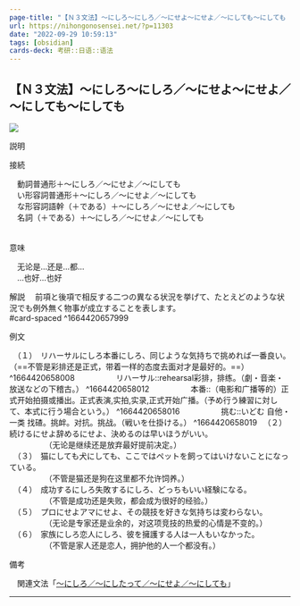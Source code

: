 ```yaml
---
page-title: "【Ｎ３文法】～にしろ～にしろ／～にせよ～にせよ／～にしても～にしても | 毎日のんびり日本語教師"
url: https://nihongonosensei.net/?p=11303
date: "2022-09-29 10:59:13"
tags: [obsidian] 
cards-deck: 考研::日语::语法
---
```

## 【Ｎ３文法】～にしろ～にしろ／～にせよ～にせよ／～にしても～にしても

![](https://nihongonosensei.net/pic/n3top.png)

説明

接続

　動詞普通形＋～にしろ／～にせよ／～にしても  
　い形容詞普通形＋～にしろ／～にせよ／～にしても  
　な形容詞語幹（＋である）＋～にしろ／～にせよ／～にしても  
　名詞（＋である）＋～にしろ／～にせよ／～にしても  
　

意味

　无论是…还是…都…  
　…也好…也好  


解説
　前項と後項で相反する二つの異なる状況を挙げて、たとえどのような状況でも例外無く物事が成立することを表します。  
#card-spaced 
^1664420657999

例文

　（１）　リハーサルにしろ本番にしろ、同じような気持ちで挑めれば一番良い。  （==不管是彩排还是正式，带着一样的态度去面对才是最好的。==）  
^1664420658008
　　　　　リハーサル::rehearsal彩排，排练。（劇・音楽・放送などの下稽古。） ^1664420658012
　　　　　本番::（电影和广播等的）正式开始拍摄或播出。正式表演,实拍,实录,正式开始广播。（予め行う練習に対して、本式に行う場合という。） ^1664420658016
　　　　　挑む::いどむ 自他・一类 找碴。挑衅。对抗。挑战。（戦いを仕掛ける。） ^1664420658019
　（２）　続けるにせよ辞めるにせよ、決めるのは早いほうがいい。  
　　　　　（无论是继续还是放弃最好提前决定。）  
　（３）　猫にしても犬にしても、ここではペットを飼ってはいけないことになっている。  
　　　　　（不管是猫还是狗在这里都不允许饲养。）  
　（４）　成功するにしろ失敗するにしろ、どっちもいい経験になる。  
　　　　　（不管是成功还是失败，都会成为很好的经验。）  
　（５）　プロにせよアマにせよ、その競技を好きな気持ちは変わらない。  
　　　　　（无论是专家还是业余的，对这项竞技的热爱的心情是不变的。）  
　（６）　家族にしろ恋人にしろ、彼を擁護する人は一人もいなかった。  
　　　　　（不管是家人还是恋人，拥护他的人一个都没有。）

備考

　関連文法「[～にしろ／～にしたって／～にせよ／～にしても](http://nihongonosensei.net/?p=11304)」

---
